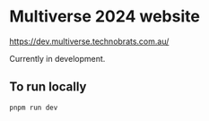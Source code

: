 # Multiverse 2024 website

https://dev.multiverse.technobrats.com.au/

Currently in development.

## To run locally

```bash
pnpm run dev
```
